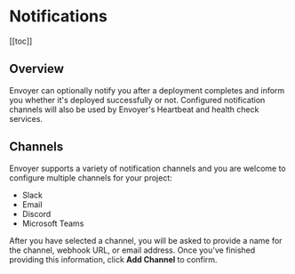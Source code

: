 # Notifications

[[toc]]

## Overview

Envoyer can optionally notify you after a deployment completes and inform you whether it's deployed successfully or not. Configured notification channels will also be used by Envoyer's Heartbeat and health check services.

## Channels

Envoyer supports a variety of notification channels and you are welcome to configure multiple channels for your project:

- Slack
- Email
- Discord
- Microsoft Teams

After you have selected a channel, you will be asked to provide a name for the channel, webhook URL, or email address. Once you've finished providing this information, click **Add Channel** to confirm.
